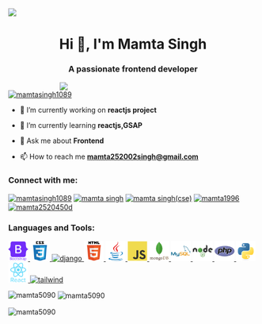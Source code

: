 <img align="center" src="https://www.digitalsolutionservices.com/img/services/web%20development.gif"/>
<h1 align="center">Hi 👋, I'm Mamta Singh</h1>
<h3 align="center">A passionate frontend developer</h3>
<img width="400"  align="right" src="https://encrypted-tbn0.gstatic.com/images?q=tbn:ANd9GcRFE7iHnedawtedokOkWd8Gh8mf-jpvvgH1PA&s"/>
<p align="left"> <a href="https://twitter.com/mamtasingh1089" target="blank"><img src="https://img.shields.io/twitter/follow/mamtasingh1089?logo=twitter&style=for-the-badge" alt="mamtasingh1089" /></a> </p>

- 🔭 I’m currently working on **reactjs project**

- 🌱 I’m currently learning **reactjs,GSAP**

- 💬 Ask me about **Frontend**

- 📫 How to reach me **mamta252002singh@gmail.com**

<h3 align="left">Connect with me:</h3>
<p align="left">
<a href="https://twitter.com/mamtasingh1089" target="blank"><img align="center" src="https://raw.githubusercontent.com/rahuldkjain/github-profile-readme-generator/master/src/images/icons/Social/twitter.svg" alt="mamtasingh1089" height="30" width="40" /></a>
<a href="https://linkedin.com/in/mamta singh" target="blank"><img align="center" src="https://raw.githubusercontent.com/rahuldkjain/github-profile-readme-generator/master/src/images/icons/Social/linked-in-alt.svg" alt="mamta singh" height="30" width="40" /></a>
<a href="https://www.youtube.com/c/mamta singh(cse)" target="blank"><img align="center" src="https://raw.githubusercontent.com/rahuldkjain/github-profile-readme-generator/master/src/images/icons/Social/youtube.svg" alt="mamta singh(cse)" height="30" width="40" /></a>
<a href="https://www.leetcode.com/mamta1996" target="blank"><img align="center" src="https://raw.githubusercontent.com/rahuldkjain/github-profile-readme-generator/master/src/images/icons/Social/leet-code.svg" alt="mamta1996" height="30" width="40" /></a>
<a href="https://auth.geeksforgeeks.org/user/mamta2520450d" target="blank"><img align="center" src="https://raw.githubusercontent.com/rahuldkjain/github-profile-readme-generator/master/src/images/icons/Social/geeks-for-geeks.svg" alt="mamta2520450d" height="30" width="40" /></a>
</p>

<h3 align="left">Languages and Tools:</h3>
<p align="left"> <a href="https://getbootstrap.com" target="_blank" rel="noreferrer"> <img src="https://raw.githubusercontent.com/devicons/devicon/master/icons/bootstrap/bootstrap-plain-wordmark.svg" alt="bootstrap" width="40" height="40"/> </a> <a href="https://www.w3schools.com/css/" target="_blank" rel="noreferrer"> <img src="https://raw.githubusercontent.com/devicons/devicon/master/icons/css3/css3-original-wordmark.svg" alt="css3" width="40" height="40"/> </a> <a href="https://www.djangoproject.com/" target="_blank" rel="noreferrer"> <img src="https://cdn.worldvectorlogo.com/logos/django.svg" alt="django" width="40" height="40"/> </a> <a href="https://www.w3.org/html/" target="_blank" rel="noreferrer"> <img src="https://raw.githubusercontent.com/devicons/devicon/master/icons/html5/html5-original-wordmark.svg" alt="html5" width="40" height="40"/> </a> <a href="https://www.java.com" target="_blank" rel="noreferrer"> <img src="https://raw.githubusercontent.com/devicons/devicon/master/icons/java/java-original.svg" alt="java" width="40" height="40"/> </a> <a href="https://developer.mozilla.org/en-US/docs/Web/JavaScript" target="_blank" rel="noreferrer"> <img src="https://raw.githubusercontent.com/devicons/devicon/master/icons/javascript/javascript-original.svg" alt="javascript" width="40" height="40"/> </a> <a href="https://www.mongodb.com/" target="_blank" rel="noreferrer"> <img src="https://raw.githubusercontent.com/devicons/devicon/master/icons/mongodb/mongodb-original-wordmark.svg" alt="mongodb" width="40" height="40"/> </a> <a href="https://www.mysql.com/" target="_blank" rel="noreferrer"> <img src="https://raw.githubusercontent.com/devicons/devicon/master/icons/mysql/mysql-original-wordmark.svg" alt="mysql" width="40" height="40"/> </a> <a href="https://nodejs.org" target="_blank" rel="noreferrer"> <img src="https://raw.githubusercontent.com/devicons/devicon/master/icons/nodejs/nodejs-original-wordmark.svg" alt="nodejs" width="40" height="40"/> </a> <a href="https://www.php.net" target="_blank" rel="noreferrer"> <img src="https://raw.githubusercontent.com/devicons/devicon/master/icons/php/php-original.svg" alt="php" width="40" height="40"/> </a> <a href="https://www.python.org" target="_blank" rel="noreferrer"> <img src="https://raw.githubusercontent.com/devicons/devicon/master/icons/python/python-original.svg" alt="python" width="40" height="40"/> </a> <a href="https://reactjs.org/" target="_blank" rel="noreferrer"> <img src="https://raw.githubusercontent.com/devicons/devicon/master/icons/react/react-original-wordmark.svg" alt="react" width="40" height="40"/> </a> <a href="https://tailwindcss.com/" target="_blank" rel="noreferrer"> <img src="https://www.vectorlogo.zone/logos/tailwindcss/tailwindcss-icon.svg" alt="tailwind" width="40" height="40"/> </a> </p>

<p><img align="left" src="https://github-readme-stats.vercel.app/api/top-langs?username=mamta5090&show_icons=true&locale=en&layout=compact" alt="mamta5090" /></p>

<p>&nbsp;<img align="center" src="https://github-readme-stats.vercel.app/api?username=mamta5090&show_icons=true&locale=en" alt="mamta5090" /></p>

<p><img align="center" src="https://github-readme-streak-stats.herokuapp.com/?user=mamta5090&" alt="mamta5090" /></p>
